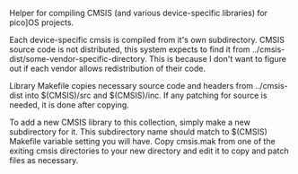 Helper for compiling CMSIS (and various device-specific libraries) for pico]OS projects.

Each device-specific cmsis is compiled from it's own subdirectory. CMSIS source code
is not distributed, this system expects to find it from ../cmsis-dist/some-vendor-specific-directory.
This is because I don't want to figure out if each vendor allows redistribution
of their code.

Library Makefile copies necessary source code and headers from ../cmsis-dist into $(CMSIS)/src and
$(CMSIS)/inc. If any patching for source is needed, it is done after copying.

To add a new CMSIS library to this collection, simply make a new subdirectory for it.
This subdirectory name should match to $(CMSIS) Makefile variable setting you will have.
Copy cmsis.mak from one of the exiting cmsis directories to your new directory and
edit it to copy and patch files as necessary.
